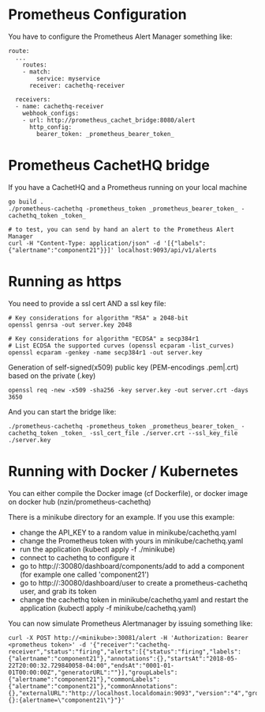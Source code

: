 # Prometheus Configuration

You have to configure the Prometheus Alert Manager something like:

    route:
      ...
        routes:
        - match:
            service: myservice
          receiver: cachethq-receiver

      receivers:
      - name: cachethq-receiver
        webhook_configs:
        - url: http://prometheus_cachet_bridge:8080/alert
          http_config:
            bearer_token: _prometheus_bearer_token_

# Prometheus CachetHQ bridge

If you have a CachetHQ and a Prometheus running on your local machine

    go build .
    ./prometheus-cachethq -prometheus_token _prometheus_bearer_token_ -cachethq_token _token_

    # to test, you can send by hand an alert to the Prometheus Alert Manager
    curl -H "Content-Type: application/json" -d '[{"labels":{"alertname":"component21"}}]' localhost:9093/api/v1/alerts

# Running as https

You need to provide a ssl cert AND a ssl key file:
    
    # Key considerations for algorithm "RSA" ≥ 2048-bit
    openssl genrsa -out server.key 2048

    # Key considerations for algorithm "ECDSA" ≥ secp384r1
    # List ECDSA the supported curves (openssl ecparam -list_curves)
    openssl ecparam -genkey -name secp384r1 -out server.key

Generation of self-signed(x509) public key (PEM-encodings .pem|.crt) based on the private (.key)

    openssl req -new -x509 -sha256 -key server.key -out server.crt -days 3650

And you can start the bridge like:

    ./prometheus-cachethq -prometheus_token _prometheus_bearer_token_ -cachethq_token _token_ -ssl_cert_file ./server.crt --ssl_key_file ./server.key
    
# Running with Docker / Kubernetes

You can either compile the Docker image (cf Dockerfile), or docker image on docker hub (nzin/prometheus-cachethq)

There is a minikube directory for an example. If you use this example:

- change the API_KEY to a random value in minikube/cachethq.yaml
- change the Prometheus token with yours in minikube/cachethq.yaml
- run the application (kubectl apply -f ./minikube)
- connect to cachethq to configure it
- go to http://<your minikube ip>:30080/dashboard/components/add to add a component (for example one called 'component21')
- go to http://<your minikube ip>:30080/dashboard/user to create a prometheus-cachethq user, and grab its token
- change the cachethq token in minikube/cachethq.yaml and restart the application (kubectl apply -f minikube/cachethq.yaml)

You can now simulate Prometheus Alertmanager by issuing something like:

    curl -X POST http://<minikube>:30081/alert -H 'Authorization: Bearer <prometheus token>' -d '{"receiver":"cachethq-receiver","status":"firing","alerts":[{"status":"firing","labels":{"alertname":"component21"},"annotations":{},"startsAt":"2018-05-22T20:00:32.729840058-04:00","endsAt":"0001-01-01T00:00:00Z","generatorURL":""}],"groupLabels":{"alertname":"component21"},"commonLabels":{"alertname":"component21"},"commonAnnotations":{},"externalURL":"http://localhost.localdomain:9093","version":"4","groupKey":"{}:{alertname=\"component21\"}"}'

